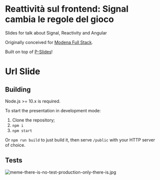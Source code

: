 # Reattività sul frontend: Signal cambia le regole del gioco

Slides for talk about Signal, Reactivity and Angular

Originally conceived for [Modena Full Stack](https://www.meetup.com/modena-full-stack/events/306221315).

Built on top of [P-Slides](https://github.com/MaxArt2501/p-slides)!

# Url Slide

## Building

Node.js >= 10.x is required.

To start the presentation in development mode:

1. Clone the repository;
2. `npm i`
3. `npm start`

Or `npm run build` to just build it, then serve `/public` with your HTTP server of choice.

## Tests

![meme-there-is-no-test-production-only-there-is.jpg](https://i.postimg.cc/9Q477w17/meme-there-is-no-test-production-only-there-is.jpg)
